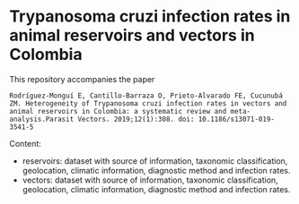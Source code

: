 # Trypanosoma cruzi infection rates in animal reservoirs and vectors in Colombia

This repository accompanies the paper 

`Rodríguez-Monguí E, Cantillo-Barraza O, Prieto-Alvarado FE, Cucunubá ZM. Heterogeneity of Trypanosoma cruzi infection rates in vectors and animal reservoirs in Colombia: a systematic review and meta-analysis.Parasit Vectors. 2019;12(1):308. doi: 10.1186/s13071-019-3541-5`

Content:
- reservoirs: dataset with source of information, taxonomic classification, geolocation, climatic information, diagnostic method and infection rates.
- vectors:    dataset with source of information, taxonomic classification, geolocation, climatic information, diagnostic method and infection rates.


